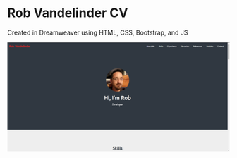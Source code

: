 # Rob Vandelinder CV

Created in Dreamweaver using HTML, CSS, Bootstrap, and JS

![Website thumbnail](/images/website-thumbnail.png)
